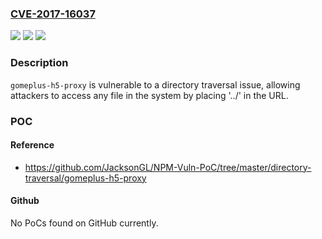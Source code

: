 ### [CVE-2017-16037](https://cve.mitre.org/cgi-bin/cvename.cgi?name=CVE-2017-16037)
![](https://img.shields.io/static/v1?label=Product&message=gomeplus-h5-proxy%20node%20module&color=blue)
![](https://img.shields.io/static/v1?label=Version&message=n%2Fa&color=blue)
![](https://img.shields.io/static/v1?label=Vulnerability&message=Path%20Traversal%20(CWE-22)&color=brighgreen)

### Description

`gomeplus-h5-proxy` is vulnerable to a directory traversal issue, allowing attackers to access any file in the system by placing '../' in the URL.

### POC

#### Reference
- https://github.com/JacksonGL/NPM-Vuln-PoC/tree/master/directory-traversal/gomeplus-h5-proxy

#### Github
No PoCs found on GitHub currently.

